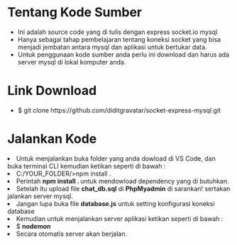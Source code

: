 # Tentang Kode Sumber
<ul>
  <li>Ini adalah source code yang di tulis dengan express socket.io mysql</li>
  <li>Hanya sebagai tahap pembelajaran tentang koneksi socket yang bisa menjadi jembatan antara mysql dan aplikasi untuk bertukar data.</li>
  <li>Untuk penggunaan kode sumber anda perlu ini download dan harus ada server mysql di lokal komputer anda.</li>
</ul>

# Link Download
<ul>
  <li>$ git clone https://github.com/diditgravatar/socket-express-mysql.git</li>
</ul>

# Jalankan Kode
<li>Untuk menjalankan buka folder yang anda dowload di VS Code, dan buka terminal CLI kemudian ketikan seperti di bawah :</li>
<li>C:/YOUR_FOLDER/>npm install . </li>
<li>Perintah <b>npm install . </b> untuk mendowload dependency yang di butuhkan.</li>
<li>Setelah itu upload file <b>chat_db.sql</b> di <b>PhpMyadmin</b> di sarankan! sertakan jalankan server mysql.</li>
<li>Jangan lupa buka file <b>database.js</b> untuk setting konfigurasi koneksi database</li>
<li>Kemudian untuk menjalankan server aplikasi ketikan seperti di bawah :</li>
<li>$ <b>nodemon</b></li>
<li>Secara otomatis server akan berjalan.</li>
